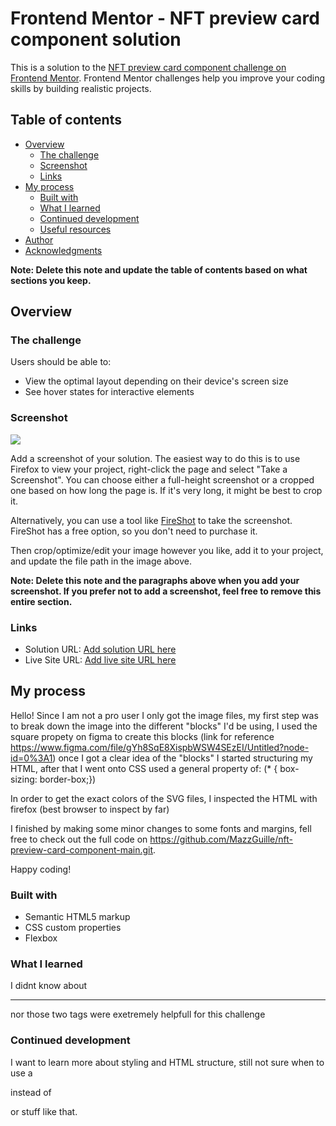 # Frontend Mentor - NFT preview card component solution

This is a solution to the [NFT preview card component challenge on Frontend Mentor](https://www.frontendmentor.io/challenges/nft-preview-card-component-SbdUL_w0U). Frontend Mentor challenges help you improve your coding skills by building realistic projects. 

## Table of contents

- [Overview](#overview)
  - [The challenge](#the-challenge)
  - [Screenshot](#screenshot)
  - [Links](#links)
- [My process](#my-process)
  - [Built with](#built-with)
  - [What I learned](#what-i-learned)
  - [Continued development](#continued-development)
  - [Useful resources](#useful-resources)
- [Author](#author)
- [Acknowledgments](#acknowledgments)

**Note: Delete this note and update the table of contents based on what sections you keep.**

## Overview

### The challenge

Users should be able to:

- View the optimal layout depending on their device's screen size
- See hover states for interactive elements

### Screenshot

![](./screenshot.jpg)

Add a screenshot of your solution. The easiest way to do this is to use Firefox to view your project, right-click the page and select "Take a Screenshot". You can choose either a full-height screenshot or a cropped one based on how long the page is. If it's very long, it might be best to crop it.

Alternatively, you can use a tool like [FireShot](https://getfireshot.com/) to take the screenshot. FireShot has a free option, so you don't need to purchase it. 

Then crop/optimize/edit your image however you like, add it to your project, and update the file path in the image above.

**Note: Delete this note and the paragraphs above when you add your screenshot. If you prefer not to add a screenshot, feel free to remove this entire section.**

### Links

- Solution URL: [Add solution URL here](https://your-solution-url.com)
- Live Site URL: [Add live site URL here](https://your-live-site-url.com)

## My process
Hello! Since I am not a pro user I only got the image files, my first step was to break down the image into the different "blocks" I'd be using, I used the square propety on figma to create this blocks (link for reference https://www.figma.com/file/gYh8SqE8XispbWSW4SEzEI/Untitled?node-id=0%3A1) once I got a clear idea of the "blocks" I started structuring my HTML, after that I went onto CSS used a general property of: (* {
  box-sizing: border-box;})

  In order to get the exact colors of the SVG files, I inspected the HTML with firefox (best browser to inspect by far)

  I finished by making some minor changes to some fonts and margins, fell free to check out the full code on https://github.com/MazzGuille/nft-preview-card-component-main.git.

  Happy coding!
### Built with

- Semantic HTML5 markup
- CSS custom properties
- Flexbox
### What I learned

I didnt know about <hr> nor <span> those two tags were exetremely helpfull for this challenge

### Continued development

I want to learn more about styling and HTML structure, still not sure when to use a <section> instead of <p> or stuff like that.
